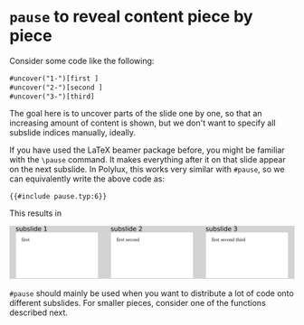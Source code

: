 # `pause` to reveal content piece by piece
Consider some code like the following:
```typ
#uncover("1-")[first ]
#uncover("2-")[second ]
#uncover("3-")[third]
```
The goal here is to uncover parts of the slide one by one, so that an increasing
amount of content is shown, but we don't want to specify all subslide indices
manually, ideally.

If you have used the LaTeX beamer package before, you might be familiar with the
`\pause` command.
It makes everything after it on that slide appear on the next subslide.
In Polylux, this works very similar with `#pause`, so we can equivalently write
the above code as:
```typ
{{#include pause.typ:6}}
```
This results in

![pause](pause.png)

`#pause` should mainly be used when you want to distribute a lot of code onto
different subslides.
For smaller pieces, consider one of the functions described next.
